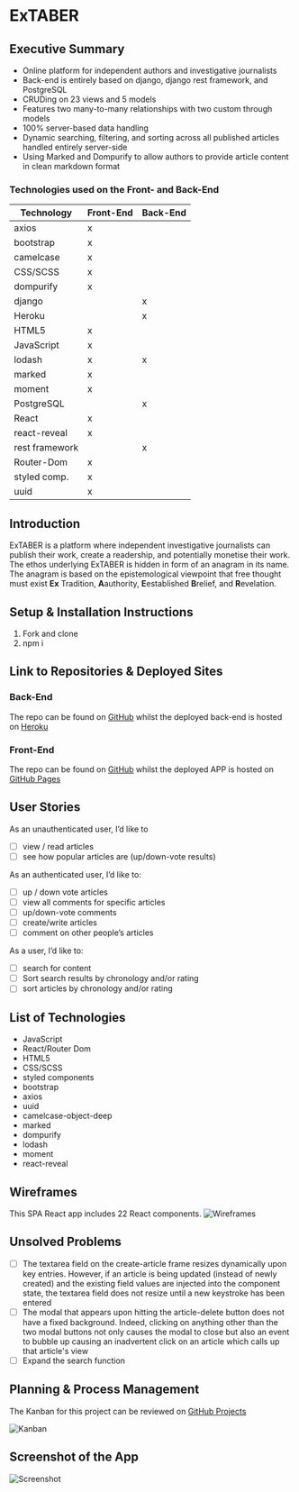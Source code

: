 # ExTABER

## Executive Summary
+ Online platform for independent authors and investigative journalists
+ Back-end is entirely based on django, django rest framework, and PostgreSQL
+ CRUDing on 23 views and 5 models
+ Features two many-to-many relationships with two custom through models
+ 100% server-based data handling
+ Dynamic searching, filtering, and sorting across all published articles handled entirely server-side
+ Using Marked and Dompurify to allow authors to provide article content in clean markdown format

### Technologies used on the Front- and Back-End
Technology | Front-End | Back-End
--- | --- | ---
axios | x
bootstrap | x
camelcase | x
CSS/SCSS | x
dompurify | x
django | | x
Heroku | | x
HTML5 | x
JavaScript | x
lodash | x | x
marked | x
moment | x
PostgreSQL | | x
React | x
react-reveal | x
rest framework | | x
Router-Dom | x
styled comp. | x
uuid | x

## Introduction
ExTABER is a platform where independent investigative journalists can publish their work, create a readership, and
potentially monetise their work. The ethos underlying ExTABER is hidden in form of an anagram in its name. The
anagram is based on the epistemological viewpoint that free thought must exist **Ex** Tradition, **A**authority,
**E**established **B**relief, and **R**evelation.

## Setup & Installation Instructions
1. Fork and clone
1. npm i

## Link to Repositories & Deployed Sites
### Back-End
The repo can be found on [GitHub](https://github.com/sven-gerlach/extaber-api) whilst the deployed back-end is hosted
on [Heroku](https://extaber-api.herokuapp.com/)

### Front-End
The repo can be found on [GitHub](https://github.com/sven-gerlach/extaber-client) whilst the deployed APP is hosted
on [GitHub Pages](https://sven-gerlach.github.io/extaber-client/#/)

## User Stories
As an unauthenticated user, I’d like to
- [ ] view / read articles
- [ ] see how popular articles are (up/down-vote results)

As an authenticated user, I’d like to:
- [ ] up / down vote articles
- [ ] view all comments for specific articles
- [ ] up/down-vote comments
- [ ] create/write articles
- [ ] comment on other people’s articles

As a user, I’d like to:
- [ ] search for content
- [ ] Sort search results by chronology and/or rating
- [ ] sort articles by chronology and/or rating

## List of Technologies
- JavaScript
- React/Router Dom
- HTML5
- CSS/SCSS
- styled components
- bootstrap
- axios
- uuid
- camelcase-object-deep
- marked
- dompurify
- lodash
- moment
- react-reveal

## Wireframes
This SPA React app includes 22 React components.
![Wireframes](./src/assets/img/Wireframes.png)


## Unsolved Problems
- [ ] The textarea field on the create-article frame resizes dynamically upon key entries. However, if an article is being updated (instead of newly created) and the existing field values are injected into the component state, the textarea field does not resize until a new keystroke has been entered
- [ ] The modal that appears upon hitting the article-delete button does not have a fixed background. Indeed, clicking on anything other than the two modal buttons not only causes the modal to close but also an event to bubble up causing an inadvertent click on an article which calls up that article's view
- [ ] Expand the search function

## Planning & Process Management

The Kanban for this project can be reviewed on [GitHub Projects](https://github.com/sven-gerlach/extaber-client/projects/1)

![Kanban](./src/assets/img/Kanban%20Planning_front-end.png)

## Screenshot of the App
![Screenshot](./src/assets/img/ExTABER%20Screenshot.png)
